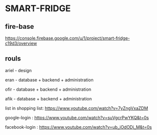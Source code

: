 # SMART-FRIDGE

## fire-base
https://console.firebase.google.com/u/1/project/smart-fridge-c19d3/overview

## rouls 
ariel - design

eran - database + backend + administration

ofir -  database + backend + administration

afik - database + backend + administration

list in shopping list:
https://www.youtube.com/watch?v=7yZngVxaZDM

google-login : https://www.youtube.com/watch?v=suVgcrPwYKQ&t=0s

facebook-login : https://www.youtube.com/watch?v=ub_iOdODj_M&t=0s
